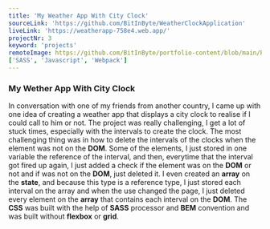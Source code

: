 ```yaml
---
title: 'My Weather App With City Clock'
sourceLink: 'https://github.com/BitInByte/WeatherClockApplication'
liveLink: 'https://weatherapp-758e4.web.app/'
projectNr: 3
keyword: 'projects'
remoteImage: https://github.com/BitInByte/portfolio-content/blob/main/Projects/project3.png?raw=true
['SASS', 'Javascript', 'Webpack']
---
```


### My Wether App With City Clock

In conversation with one of my friends from another country, I came up with one idea of creating a weather app that displays a city clock to realise if I could call to him or not. The project was really challenging, I get a lot of stuck times, especially with the intervals to create the clock. The most challenging thing was in how to delete the intervals of the clocks when the element was not on the **DOM**. Some of the elements, I just stored in one variable the reference of the interval, and then, everytime that the interval got fired up again, I just added a check if the element was on the **DOM** or not and if was not on the **DOM**, just deleted it. I even created an **array** on the **state**, and because this type is a reference type, I just stored each interval on the array and when the use changed the page, I just deleted every element on the **array** that contains each interval on the **DOM**. The **CSS** was built with the help of **SASS** processor and **BEM** convention and was built without **flexbox** or **grid**.
